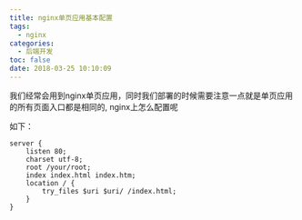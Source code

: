 ```yaml
---
title: nginx单页应用基本配置
tags:
  - nginx
categories:
  - 后端开发
toc: false
date: 2018-03-25 10:10:09
---
```


我们经常会用到nginx单页应用，同时我们部署的时候需要注意一点就是单页应用的所有页面入口都是相同的, nginx上怎么配置呢

<!-- more -->
如下：

```
server {
    listen 80;
    charset utf-8;
    root /your/root;
    index index.html index.htm;
    location / {
        try_files $uri $uri/ /index.html;
    }
}
```
